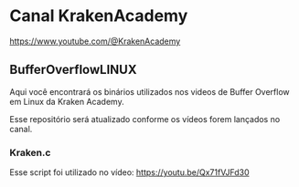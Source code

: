 # Canal KrakenAcademy
https://www.youtube.com/@KrakenAcademy

## BufferOverflowLINUX
Aqui você encontrará os binários utilizados nos videos de Buffer Overflow em Linux da Kraken Academy.

Esse repositório será atualizado conforme os vídeos forem lançados no canal.

### Kraken.c
Esse script foi utilizado no vídeo: https://youtu.be/Qx71fVJFd30
